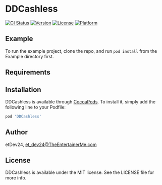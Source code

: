 # DDCashless

[![CI Status](https://img.shields.io/travis/etDev24/DDCashless.svg?style=flat)](https://travis-ci.org/etDev24/DDCashless)
[![Version](https://img.shields.io/cocoapods/v/DDCashless.svg?style=flat)](https://cocoapods.org/pods/DDCashless)
[![License](https://img.shields.io/cocoapods/l/DDCashless.svg?style=flat)](https://cocoapods.org/pods/DDCashless)
[![Platform](https://img.shields.io/cocoapods/p/DDCashless.svg?style=flat)](https://cocoapods.org/pods/DDCashless)

## Example

To run the example project, clone the repo, and run `pod install` from the Example directory first.

## Requirements

## Installation

DDCashless is available through [CocoaPods](https://cocoapods.org). To install
it, simply add the following line to your Podfile:

```ruby
pod 'DDCashless'
```

## Author

etDev24, et_dev24@TheEntertainerMe.com

## License

DDCashless is available under the MIT license. See the LICENSE file for more info.
